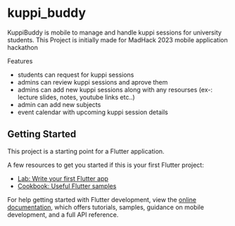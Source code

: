 # kuppi_buddy

KuppiBuddy is mobile to manage and handle kuppi sessions for university students. This Project is initially made for MadHack 2023 mobile application hackathon

Features
- students can request for kuppi sessions
- admins can review kuppi sessions and aprove them
- admins can add new kuppi sessions along with any resourses (ex-: lecture slides, notes, youtube links etc..)
- admin can add new subjects
- event calendar with upcoming kuppi session details

## Getting Started

This project is a starting point for a Flutter application.

A few resources to get you started if this is your first Flutter project:

- [Lab: Write your first Flutter app](https://docs.flutter.dev/get-started/codelab)
- [Cookbook: Useful Flutter samples](https://docs.flutter.dev/cookbook)

For help getting started with Flutter development, view the
[online documentation](https://docs.flutter.dev/), which offers tutorials,
samples, guidance on mobile development, and a full API reference.
